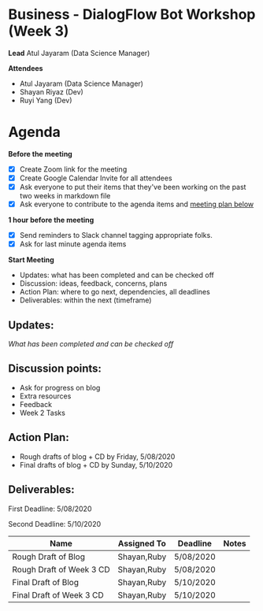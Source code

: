 # Business - DialogFlow Bot Workshop (Week 3)

**Lead**
Atul Jayaram (Data Science Manager)

**Attendees**

* Atul Jayaram (Data Science Manager)
* Shayan Riyaz (Dev)
* Ruyi Yang (Dev)

# Agenda

**Before the meeting**

- [x] Create Zoom link for the meeting
- [x] Create Google Calendar Invite for all attendees
- [x] Ask everyone to put their items that they've been working on the past two weeks in markdown file
- [x] Ask everyone to contribute to the agenda items and [meeting plan below](https://github.com/shreyagupta98/people/blob/master/meeting_template.md#updates)

**1 hour before the meeting**

- [x] Send reminders to Slack channel tagging appropriate folks. 
- [x] Ask for last minute agenda items

**Start Meeting**

* Updates: what has been completed and can be checked off
* Discussion: ideas, feedback, concerns, plans
* Action Plan: where to go next, dependencies, all deadlines
* Deliverables: within the next (timeframe)

## Updates:

*What has been completed and can be checked off*

## Discussion points:

* Ask for progress on blog
* Extra resources
* Feedback
* Week 2 Tasks

## Action Plan:

* Rough drafts of blog + CD by Friday, 5/08/2020 
* Final drafts of blog + CD by Sunday, 5/10/2020 


## Deliverables:

First Deadline: 5/08/2020

Second Deadline: 5/10/2020



| Name                                | Assigned To  | Deadline  | Notes |
| ----------------------------------- | ------------ | --------- | ----- |
| Rough Draft of Blog                   | Shayan,Ruby | 5/08/2020   |       |
| Rough Draft of Week 3 CD                     | Shayan,Ruby             | 5/08/2020   |       |
| Final Draft of Blog         | Shayan,Ruby             | 5/10/2020 |       |
| Final Draft of Week 3 CD | Shayan,Ruby             | 5/10/2020 |       |
